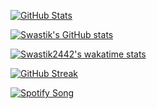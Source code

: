 [![GitHub Stats](https://github-profile-trophy.vercel.app/?username=Swastik2442&theme=tokyonight&no-frame=true&no-bg=true&column=6)](https://github.com/Swastik2442)

[![Swastik's GitHub stats](https://github-readme-stats.vercel.app/api?username=Swastik2442)](https://github.com/Swastik2442/github-readme-stats)

[![Swastik2442's wakatime stats](https://github-readme-stats.vercel.app/api/wakatime?username=Swastik2442)](https://github.com/Swastik2442/github-readme-stats)

[![GitHub Streak](https://github-readme-streak-stats.herokuapp.com/?user=Swastik2442)](https://git.io/streak-stats)



[![Spotify Song](https://spotify-readme-blond.vercel.app/api/spotify)]()
